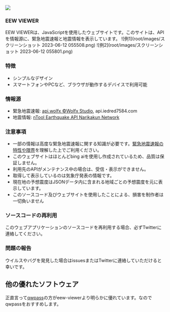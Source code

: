 ![](https://img.shields.io/github/downloads/eewviewerguy/eew-viewer/total)
### EEW VIEWER
EEW VIEWERは、JavaScriptを使用したウェブサイトです。このサイトは、APIを情報源に、緊急地震速報と地震情報を表示しています。
![例1](root/images/スクリーンショット 2023-06-12 055508.png)
![例2](root/images/スクリーンショット 2023-06-12 055801.png)
### 特徴
- シンプルなデザイン
- スマートフォンやPCなど、ブラウザが動作するデバイスで利用可能
### 情報源
- 緊急地震速報: [api.wolfx ©Wolfx Studio](https://api.wolfx.jp), api.iedred7584.com
- 地震情報: [nTool Earthquake API Narikakun Network](https://nTool.online)
### 注意事項
- 一部の情報は高度な緊急地震速報に関する知識が必要です。[緊急地震速報の特性や限界](緊急地震速報の特性や限界)を理解した上でご利用ください。
- このウェブサイトはほとんどbing aiを使用し作成されているため、品質は保証しません。
- 利用先のAPIがメンテナンス中の場合は、受信・表示ができません。
- 取得して表示しているのは気象庁発表の情報です。
- 現在地の予想震度はJSONデータ内に含まれる地域ごとの予想震度を元に表示しています。
- このソースコード及びウェブサイトを使用したことによる、損害を制作者は一切負いません
### ソースコードの再利用
このウェブアプリケーションのソースコードを再利用する場合、必ずTwitterに連絡してください。

### 問題の報告
ウイルスやバグを発見した場合はissuesまたはTwitterに連絡していただけると幸いです。

## 他の優れたソフトウェア
正直言って[qwpass](https://qwpass.svdprev.info/)の方がeew-viewerより明らかに優れています。なのでqwpassをおすすめします。
